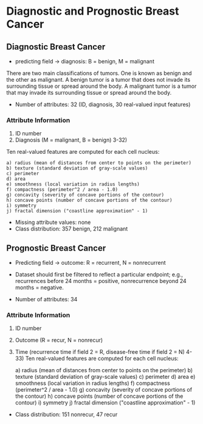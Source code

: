 # Diagnostic and Prognostic Breast Cancer

## Diagnostic Breast Cancer

- predicting field ->  diagnosis: B = benign, M = malignant

There are two main classifications of tumors. One is known as benign and the other as malignant. A benign tumor is a tumor that does not invade its surrounding tissue or spread around the body. A malignant tumor is a tumor that may invade its surrounding tissue or spread around the body.

- Number of attributes: 32 (ID, diagnosis, 30 real-valued input features)

### Attribute Information

1) ID number
2) Diagnosis (M = malignant, B = benign)
3-32)

Ten real-valued features are computed for each cell nucleus:

	a) radius (mean of distances from center to points on the perimeter)
	b) texture (standard deviation of gray-scale values)
	c) perimeter
	d) area
	e) smoothness (local variation in radius lengths)
	f) compactness (perimeter^2 / area - 1.0)
	g) concavity (severity of concave portions of the contour)
	h) concave points (number of concave portions of the contour)
	i) symmetry 
	j) fractal dimension ("coastline approximation" - 1)

- Missing attribute values: none
- Class distribution: 357 benign, 212 malignant

## Prognostic Breast Cancer

- Predicting field -> outcome: R = recurrent, N = nonrecurrent
- Dataset should first be filtered to reflect a particular endpoint; e.g., recurrences before 24 months = positive, nonrecurrence beyond 24 months = negative.

- Number of attributes: 34

### Attribute Information

1) ID number
2) Outcome (R = recur, N = nonrecur)
3) Time (recurrence time if field 2 = R, disease-free time if 
	field 2	= N)
4-33) Ten real-valued features are computed for each cell nucleus:

	a) radius (mean of distances from center to points on the perimeter)
	b) texture (standard deviation of gray-scale values)
	c) perimeter
	d) area
	e) smoothness (local variation in radius lengths)
	f) compactness (perimeter^2 / area - 1.0)
	g) concavity (severity of concave portions of the contour)
	h) concave points (number of concave portions of the contour)
	i) symmetry 
	j) fractal dimension ("coastline approximation" - 1)

- Class distribution: 151 nonrecur, 47 recur
